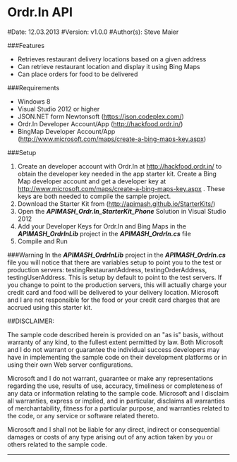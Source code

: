 Ordr.In API
=================
#Date: 12.03.2013
#Version: v1.0.0
#Author(s): Steve Maier

###Features
 - Retrieves restaurant delivery locations based on a given address
 - Can retrieve restaurant location and display it using Bing Maps
 - Can place orders for food to be delivered

###Requirements
 - Windows 8
 - Visual Studio 2012 or higher
 - JSON.NET form Newtonsoft (https://json.codeplex.com/)
 - Ordr.In Developer Account/App (http://hackfood.ordr.in/)
 - BingMap Developer Account/App (http://www.microsoft.com/maps/create-a-bing-maps-key.aspx)
 
###Setup
 1. Create an developer account with Ordr.In at http://hackfood.ordr.in/ to obtain the developer key needed in the app starter kit.  Create a Bing Map developer account and get a developer key at http://www.microsoft.com/maps/create-a-bing-maps-key.aspx .  These keys are both needed to compile the sample project.
 2. Download the Starter Kit from (http://apimash.github.io/StarterKits/)
 3. Open the ***APIMASH_Ordr.In_StarterKit_Phone*** Solution in Visual Studio 2012
 4. Add your Developer Keys for Ordr.In and Bing Maps in the ***APIMASH_OrdrInLib*** project in the ***APIMASH_OrdrIn.cs*** file
 5. Compile and Run

###Warning
In the ***APIMASH_OrdrInLib*** project in the ***APIMASH_OrdrIn.cs*** file you will notice that there are variables setup to point you to the test or production servers: testingRestaurantAddress, testingOrderAddress, testingUserAddress.  This is setup by default to point to the test servers.  If you change to point to the production servers, this will actually charge your credit card and food will be delivered to your delivery location.  Microsoft and I are not responsible for the food or your credit card charges that are accrued using this starter kit.  

##DISCLAIMER: 

The sample code described herein is provided on an "as is" basis, without warranty of any kind, to the fullest extent permitted by law. Both Microsoft and I do not warrant or guarantee the individual success developers may have in implementing the sample code on their development platforms or in using their own Web server configurations. 

Microsoft and I do not warrant, guarantee or make any representations regarding the use, results of use, accuracy, timeliness or completeness of any data or information relating to the sample code. Microsoft and I disclaim all warranties, express or implied, and in particular, disclaims all warranties of merchantability, fitness for a particular purpose, and warranties related to the code, or any service or software related thereto. 

Microsoft and I shall not be liable for any direct, indirect or consequential damages or costs of any type arising out of any action taken by you or others related to the sample code.


----------
